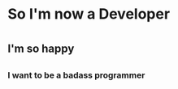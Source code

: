 
<h1> So I'm now a Developer <h1/>

<h2> I'm so happy <h2/>

<h3> I want to be a badass programmer<h3/>
